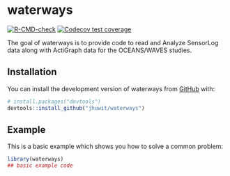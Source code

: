 
<!-- README.md is generated from README.Rmd. Please edit that file -->

# waterways

<!-- badges: start -->

[![R-CMD-check](https://github.com/jhuwit/waterways/actions/workflows/R-CMD-check.yaml/badge.svg)](https://github.com/jhuwit/waterways/actions/workflows/R-CMD-check.yaml)
[![Codecov test
coverage](https://codecov.io/gh/jhuwit/waterways/graph/badge.svg)](https://app.codecov.io/gh/jhuwit/waterways)
<!-- badges: end -->

The goal of waterways is to provide code to read and Analyze SensorLog
data along with ActiGraph data for the OCEANS/WAVES studies.

## Installation

You can install the development version of waterways from
[GitHub](https://github.com/) with:

``` r
# install.packages("devtools")
devtools::install_github("jhuwit/waterways")
```

## Example

This is a basic example which shows you how to solve a common problem:

``` r
library(waterways)
## basic example code
```

